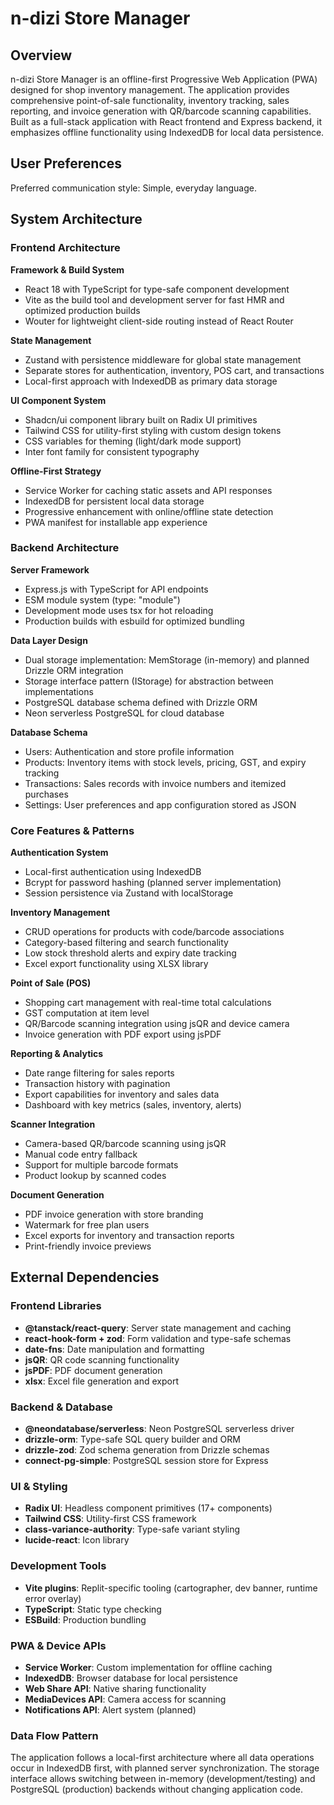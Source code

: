# n-dizi Store Manager

## Overview

n-dizi Store Manager is an offline-first Progressive Web Application (PWA) designed for shop inventory management. The application provides comprehensive point-of-sale functionality, inventory tracking, sales reporting, and invoice generation with QR/barcode scanning capabilities. Built as a full-stack application with React frontend and Express backend, it emphasizes offline functionality using IndexedDB for local data persistence.

## User Preferences

Preferred communication style: Simple, everyday language.

## System Architecture

### Frontend Architecture

**Framework & Build System**
- React 18 with TypeScript for type-safe component development
- Vite as the build tool and development server for fast HMR and optimized production builds
- Wouter for lightweight client-side routing instead of React Router

**State Management**
- Zustand with persistence middleware for global state management
- Separate stores for authentication, inventory, POS cart, and transactions
- Local-first approach with IndexedDB as primary data storage

**UI Component System**
- Shadcn/ui component library built on Radix UI primitives
- Tailwind CSS for utility-first styling with custom design tokens
- CSS variables for theming (light/dark mode support)
- Inter font family for consistent typography

**Offline-First Strategy**
- Service Worker for caching static assets and API responses
- IndexedDB for persistent local data storage
- Progressive enhancement with online/offline state detection
- PWA manifest for installable app experience

### Backend Architecture

**Server Framework**
- Express.js with TypeScript for API endpoints
- ESM module system (type: "module")
- Development mode uses tsx for hot reloading
- Production builds with esbuild for optimized bundling

**Data Layer Design**
- Dual storage implementation: MemStorage (in-memory) and planned Drizzle ORM integration
- Storage interface pattern (IStorage) for abstraction between implementations
- PostgreSQL database schema defined with Drizzle ORM
- Neon serverless PostgreSQL for cloud database

**Database Schema**
- Users: Authentication and store profile information
- Products: Inventory items with stock levels, pricing, GST, and expiry tracking
- Transactions: Sales records with invoice numbers and itemized purchases
- Settings: User preferences and app configuration stored as JSON

### Core Features & Patterns

**Authentication System**
- Local-first authentication using IndexedDB
- Bcrypt for password hashing (planned server implementation)
- Session persistence via Zustand with localStorage

**Inventory Management**
- CRUD operations for products with code/barcode associations
- Category-based filtering and search functionality
- Low stock threshold alerts and expiry date tracking
- Excel export functionality using XLSX library

**Point of Sale (POS)**
- Shopping cart management with real-time total calculations
- GST computation at item level
- QR/Barcode scanning integration using jsQR and device camera
- Invoice generation with PDF export using jsPDF

**Reporting & Analytics**
- Date range filtering for sales reports
- Transaction history with pagination
- Export capabilities for inventory and sales data
- Dashboard with key metrics (sales, inventory, alerts)

**Scanner Integration**
- Camera-based QR/barcode scanning using jsQR
- Manual code entry fallback
- Support for multiple barcode formats
- Product lookup by scanned codes

**Document Generation**
- PDF invoice generation with store branding
- Watermark for free plan users
- Excel exports for inventory and transaction reports
- Print-friendly invoice previews

## External Dependencies

### Frontend Libraries
- **@tanstack/react-query**: Server state management and caching
- **react-hook-form + zod**: Form validation and type-safe schemas
- **date-fns**: Date manipulation and formatting
- **jsQR**: QR code scanning functionality
- **jsPDF**: PDF document generation
- **xlsx**: Excel file generation and export

### Backend & Database
- **@neondatabase/serverless**: Neon PostgreSQL serverless driver
- **drizzle-orm**: Type-safe SQL query builder and ORM
- **drizzle-zod**: Zod schema generation from Drizzle schemas
- **connect-pg-simple**: PostgreSQL session store for Express

### UI & Styling
- **Radix UI**: Headless component primitives (17+ components)
- **Tailwind CSS**: Utility-first CSS framework
- **class-variance-authority**: Type-safe variant styling
- **lucide-react**: Icon library

### Development Tools
- **Vite plugins**: Replit-specific tooling (cartographer, dev banner, runtime error overlay)
- **TypeScript**: Static type checking
- **ESBuild**: Production bundling

### PWA & Device APIs
- **Service Worker**: Custom implementation for offline caching
- **IndexedDB**: Browser database for local persistence
- **Web Share API**: Native sharing functionality
- **MediaDevices API**: Camera access for scanning
- **Notifications API**: Alert system (planned)

### Data Flow Pattern
The application follows a local-first architecture where all data operations occur in IndexedDB first, with planned server synchronization. The storage interface allows switching between in-memory (development/testing) and PostgreSQL (production) backends without changing application code.